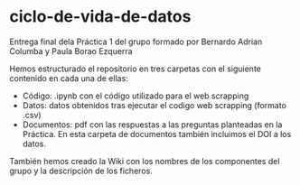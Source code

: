 # ciclo-de-vida-de-datos
Entrega final dela Práctica 1 del grupo formado por
    Bernardo Adrian Columba y Paula Borao Ezquerra
     
Hemos estructurado el repositorio en tres carpetas con el siguiente contenido en cada una de ellas:
- Código: .ipynb con el código utilizado para el web scrapping
- Datos: datos obtenidos tras ejecutar el codigo web scrapping (formato .csv)
- Documentos: pdf con las respuestas a las preguntas planteadas en la Práctica. 
En esta carpeta de documentos también incluimos el DOI a los datos.

También hemos creado la Wiki con los nombres de los componentes del grupo y la descripción de los ficheros. 
